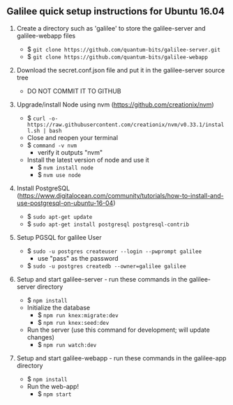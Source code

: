 ## Galilee quick setup instructions for Ubuntu 16.04

1. Create a directory such as 'galilee' to store the galilee-server and galilee-webapp files
	* $ `git clone https://github.com/quantum-bits/galilee-server.git`
	* $ `git clone https://github.com/quantum-bits/galilee-webapp`

2. Download the secret.conf.json file and put it in the galilee-server source tree
	* DO NOT COMMIT IT TO GITHUB

3. Upgrade/install Node using nvm (https://github.com/creationix/nvm)
	* $ `curl -o- https://raw.githubusercontent.com/creationix/nvm/v0.33.1/install.sh | bash`
	* Close and reopen your terminal
	* $ `command -v nvm`
		* verify it outputs "nvm"
	* Install the latest version of node and use it
		* $ `nvm install node`
		* $ `nvm use node`

4. Install PostgreSQL (https://www.digitalocean.com/community/tutorials/how-to-install-and-use-postgresql-on-ubuntu-16-04)
	* $ `sudo apt-get update`
	* $ `sudo apt-get install postgresql postgresql-contrib`

5. Setup PGSQL for galilee User
	* $ `sudo -u postgres createuser --login --pwprompt galilee`
		* use "pass" as the password
	* $ `sudo -u postgres createdb --owner=galilee galilee`

6. Setup and start galilee-server - run these commands in the galilee-server directory
	* $ `npm install`
	* Initialize the database
		* $ `npm run knex:migrate:dev`
		* $ `npm run knex:seed:dev`
	* Run the server (use this command for development; will update changes)
		* $ `npm run watch:dev`

7. Setup and start galilee-webapp - run these commands in the galilee-app directory
	* $ `npm install`
	* Run the web-app!
		* $ `npm start`

